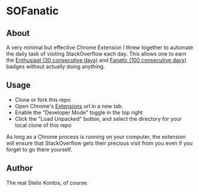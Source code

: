 # SOFanatic

## About

A very minimal but effective Chrome Extension I threw together to automate the daily task of visiting StackOverflow each day. This allows one to earn the [Enthusiast (30 consecutive days)](https://stackoverflow.com/help/badges/71/enthusiast) and [Fanatic (100 consecutive days)](https://stackoverflow.com/help/badges/83/fanatic) badges without actually doing anything.

## Usage

- Clone or fork this repo
- Open Chrome's [Extensions](chrome://extensions/) url in a new tab.
- Enable the "Developer Mode" toggle in the top right
- Click the "Load Unpacked" button, and select the directory for your local clone of this repo

As long as a Chrome process is running on your computer, the extension will ensure that StackOverflow gets their precious visit from you even if you forget to go there yourself.

## Author

The real Stelio Kontos, of course.
